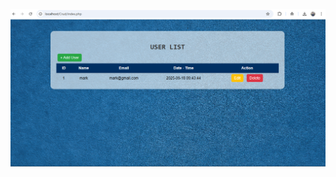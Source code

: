 ![image alt](https://github.com/MarkSalizon/crud/blob/7e956f1855d44417cd3468615c128d6cbe2296db/Screenshot%202025-09-18%20094410.png)
